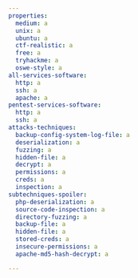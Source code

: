 ```yaml
---
properties:
  medium: a
  unix: a
  ubuntu: a
  ctf-realistic: a
  free: a
  tryhackme: a
  oswe-style: a
all-services-software:
  http: a
  ssh: a
  apache: a
pentest-services-software:
  http: a
  ssh: a
attacks-techniques:
  backup-config-system-log-file: a
  deserialization: a
  fuzzing: a
  hidden-file: a
  decrypt: a
  permissions: a
  creds: a
  inspection: a
subtechniques-spoiler:
  php-deserialization: a
  source-code-inspection: a
  directory-fuzzing: a
  backup-file: a
  hidden-file: a
  stored-creds: a
  insecure-permissions: a
  apache-md5-hash-decrypt: a

---
```

